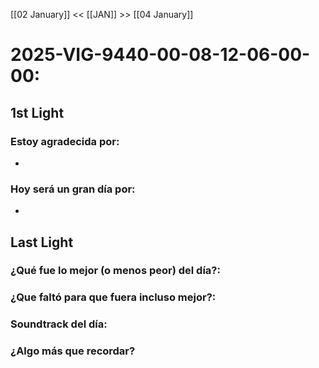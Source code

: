 [[02 January]] << [[JAN]] >> [[04 January]]

# 2025-VIG-9440-00-08-12-06-00-00:
## 1st Light
### Estoy agradecida por: 
* 
### Hoy será un gran día por:
- 
## Last Light
### ¿Qué fue lo mejor (o menos peor) del día?:

### ¿Que faltó para que fuera incluso mejor?:

### Soundtrack del día:

### ¿Algo más que recordar?